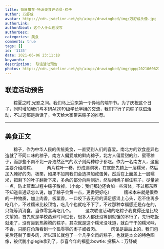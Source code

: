 ```yaml
---
title: 每日推荐-特派美食评论员-粽子
author: 万舒成
avatar: https://cdn.jsdelivr.net/gh/aiupc/drawingbed/img/万舒成头像.jpg
authorLink: 
authorAbout: 这个人什么也没写
authorDesc: 
categories: 美食
comments: true
tags: []
id: '1135'
date: 2021-06-06 23:11:18
keywords:
description:  联谊活动预告
photos: https://cdn.jsdelivr.net/gh/aiupc/drawingbed/img/qqqq20210606230827.jpg
---
```


## 联谊活动预告

       粽夏之时,光影之间。我们马上迎来第一个异地的端午节。为了庆祝这个日子，同时增加我们与本研AI2019级学长学姐的交流，我们举行了包粽子联谊活动，不过这都是后话了。今天给大家带来粽子的推荐。

* * *

## 美食正文

       粽子，作为中华人民的传统美食，一直受到人们的喜爱。南北方的饮食差异也造就了不同口味的粽子，南方人偏爱咸的鲜肉粽子，北方人偏爱甜的红、蜜枣粽子，而那些不南不北一身浩然正气的汉子则两种粽子都吃。作为一名南方人，这里主要介绍咸粽。          两片粽叶一卷，形成漏洞状，在底部先铺上一层糯米，然后加入腌好的肉，板栗，如果不加肉我们会选择加咸蛋黄，然后在上面盖上一层糯米，把剩下的叶子翻折下来，多余的部分向两侧折，然后用绳子绑住粽子，尽量紧一点，防止蒸煮过程中粽子散掉。（小tip：我们那边还会加一些液体，不过那东西不知道普通话怎么说，加了粽子会黄一点，更香更好吃）          糯米本来就是很香的一种物质，加上肉香，板栗香，一口咬下去无尽的满足感涌上心头，忍不住再多吃几个，不过糯米比较顶饱，吃几个也就吃不下了，不过那种幸福感还是存在的，只能等消消食，当作零食再吃几个。          这次联谊活动的吃粽子我觉得还是比较失望的，首先就是学校蒸煮时间过长，很多人都还没等到就饿的不行了，先行吃饭就走了，没有尝到热腾腾的粽子，其次就是这个糯米没味道，就白干干的糯米味，不香，只能在角落看到一个孤零零的枣子或者肉。          肉馅是最后上的，我们包完后还剩了很多肉，所以班长就包了一个几乎全肉的粽子，也就是本文的特色图像，被代鹏小giegie拿到了，恭喜今年的福星:bowtie: 投稿人：万舒成
